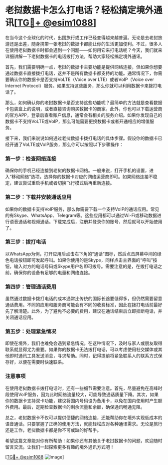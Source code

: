 # 老挝数据卡怎么打电话？轻松搞定境外通讯[[TG💪+ @esim1088](https://t.me/s/esim1088)]

在当今这个全球化的时代，出国旅行或工作已经变得越来越普遍。无论是去老挝旅游还是出差，随身携带一张老挝的数据卡都能让你的生活更加便利。不过，很多人在使用老挝数据卡时都会遇到一个问题——如何用它来打电话呢？今天，我们就来详细讲解一下老挝数据卡的电话拨打方法，帮助大家轻松搞定境外通讯。

首先，我们需要明确一点，老挝的数据卡主要功能是提供网络连接，但如果你想要通过数据卡直接拨打电话，这并不是所有数据卡都支持的功能。通常情况下，你需要确认你的数据卡是否支持VoLTE（Voice over LTE）或者VoIP（Voice over Internet Protocol）服务。如果支持这些服务，那么你就可以利用数据卡来拨打电话了。

那么，如何确认你的老挝数据卡是否支持这些功能呢？最简单的方法就是查看数据卡包装盒上的说明，或者直接咨询购买数据卡的商家。此外，你也可以下载运营商的官方APP，登录后查看账户信息，通常会有相关的服务介绍。如果你发现自己的数据卡不支持VoLTE或VoIP，那么可能需要更换数据卡或者开通相应的增值服务。

接下来，我们来说说如何通过老挝数据卡拨打电话的具体步骤。假设你的数据卡已经开通了VoLTE或VoIP服务，那么你可以按照以下步骤操作：

### 第一步：检查网络连接

确保你的手机已经连接到老挝的数据卡网络。一般来说，打开手机的设置，进入“移动网络”选项，选择你的数据卡对应的网络运营商即可。如果网络连接不稳定，建议尝试重启手机或者切换飞行模式后再重新连接。

### 第二步：下载并安装通话应用

如果你的数据卡支持VoIP服务，那么你需要下载一个支持VoIP的通话应用。常见的有Skype、WhatsApp、Telegram等。这些应用都可以通过Wi-Fi或移动数据进行语音通话和视频通话。下载完成后，注册并登录你的账号，然后就可以开始使用了。

### 第三步：拨打电话

以WhatsApp为例，打开应用后点击右下角的“通话”图标，然后点击屏幕中间的绿色电话按钮即可发起呼叫。如果你使用的是Skype，同样点击主界面的“呼叫”按钮，输入对方的电话号码或Skype用户名即可拨号。需要注意的是，在拨打电话之前，确保你的设备有足够的电量和网络连接。

### 第四步：管理通话费用

虽然通过数据卡拨打电话的成本通常比传统的国际长途要低得多，但仍然需要留意通话费用。不同的应用和服务商可能会有不同的收费标准，因此在拨打电话前最好先了解清楚。此外，为了避免不必要的费用，建议在通话结束后立即挂断电话，并关闭通话应用。

### 第五步：处理紧急情况

即使在境外，我们也难免会遇到紧急情况。在这种情况下，及时与家人或朋友取得联系就显得尤为重要。如果你的数据卡无法拨打电话，可以考虑使用社交媒体或其他即时通讯工具发送消息，寻求帮助。同时，记得提前将紧急联系人的联系方式保存好，以便在需要时快速联系。

### 注意事项

在使用老挝数据卡拨打电话时，还有一些细节需要注意。首先，尽量避免在高峰时段使用VoIP服务，因为此时网络流量较大，可能导致通话质量下降。其次，如果你的数据卡支持双卡功能，建议将国内号码设为备用卡，以免在国内使用时产生额外费用。最后，定期检查数据卡的剩余流量和余额，确保通讯畅通无阻。

总之，老挝数据卡不仅可以提供便捷的网络连接，还能帮助你在境外实现低成本的语音通话。只要掌握了正确的使用方法，就能轻松应对各种通讯需求。无论是旅行还是工作，老挝数据卡都是你不可或缺的好帮手。

希望这篇文章能对你有所帮助！如果你还有其他关于老挝数据卡的问题，欢迎随时留言交流。让我们一起探索更多有趣的境外通讯方式吧！

[[TG💪+ @esim1088](https://t.me/s/esim1088) ![Image](https://i.postimg.cc/4NQfJmqS/Snipaste-2025-05-13-00-14-12.png)]